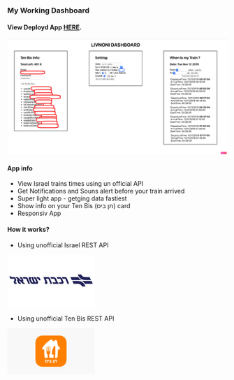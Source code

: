 ### My Working Dashboard

#### View Deployd App [HERE](https://work-tool-baaef.firebaseapp.com/ "HERE").

![App Screenshot:](https://github.com/livnoni/my-work-dashboard/blob/master/screenshots/livnoni_dashboard.png)

####  App info
- View Israel trains times using un official API
- Get Notifications and Souns alert before your train arrived
- Super light app - getging data fastiest
- Show info on your Ten Bis (תן ביס) card
- Responsiv App

#### How it works?
- Using unofficial Israel REST API 
<img width="200" alt="portfolio_view" src="https://github.com/livnoni/my-work-dashboard/blob/master/screenshots/israelrail.jpg">

- Using unofficial Ten Bis REST API 
<img width="200" alt="portfolio_view" src="https://github.com/livnoni/my-work-dashboard/blob/master/screenshots/tenbis.png">
